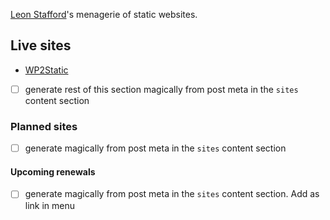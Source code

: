 ---
---

[Leon Stafford](https://ljs.dev)'s menagerie of static websites.

## Live sites

 - [WP2Static](https://wp2static.com)

 - [ ] generate rest of this section magically from post meta in the `sites` content section

### Planned sites

 - [ ] generate magically from post meta in the `sites` content section

#### Upcoming renewals

 - [ ] generate magically from post meta in the `sites` content section. Add as link in menu

